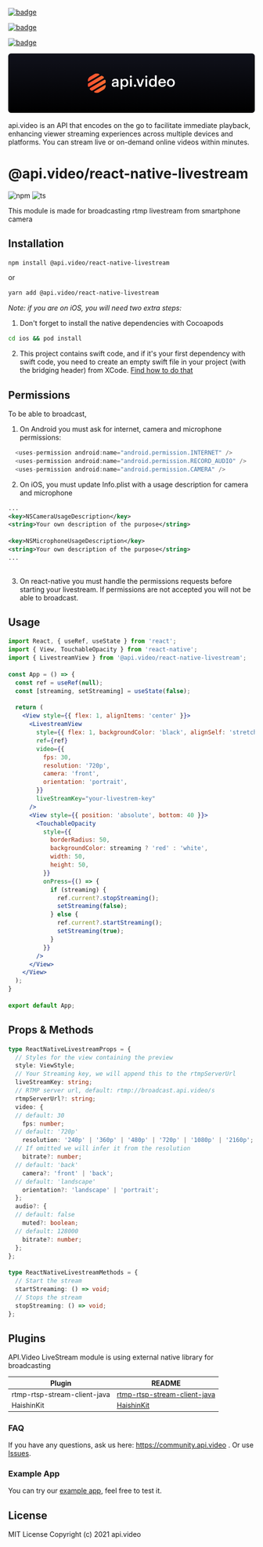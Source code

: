 [![badge](https://img.shields.io/twitter/follow/api_video?style=social)](https://twitter.com/intent/follow?screen_name=api_video)

[![badge](https://img.shields.io/github/stars/apivideo/react-native-livestream?style=social)](https://github.com/apivideo/react-native-livestream)

[![badge](https://img.shields.io/discourse/topics?server=https%3A%2F%2Fcommunity.api.video)](https://community.api.video)

![](https://github.com/apivideo/API_OAS_file/blob/master/apivideo_banner.png)

api.video is an API that encodes on the go to facilitate immediate playback, enhancing viewer streaming experiences across multiple devices and platforms. You can stream live or on-demand online videos within minutes.

# @api.video/react-native-livestream
![npm](https://img.shields.io/npm/v/@api.video/react-native-livestream) ![ts](https://badgen.net/badge/-/TypeScript/blue?icon=typescript&label)

This module is made for broadcasting rtmp livestream from smartphone camera

## Installation

```sh
npm install @api.video/react-native-livestream
```
or
```sh
yarn add @api.video/react-native-livestream
```
_Note: if you are on iOS, you will need two extra steps:_
1) Don't forget to install the native dependencies with Cocoapods
```sh
cd ios && pod install
```
2) This project contains swift code, and if it's your first dependency with swift code, you need to create an empty swift file in your project (with the bridging header) from XCode. [Find how to do that](docs/install_swift_dependency.md)

## Permissions
To be able to broadcast,

1) On Android you must ask for internet, camera and microphone permissions:

```java
  <uses-permission android:name="android.permission.INTERNET" />
  <uses-permission android:name="android.permission.RECORD_AUDIO" />
  <uses-permission android:name="android.permission.CAMERA" />
```

2) On iOS, you must update Info.plist with a usage description for camera and microphone

```xml
...
<key>NSCameraUsageDescription</key>
<string>Your own description of the purpose</string>

<key>NSMicrophoneUsageDescription</key>
<string>Your own description of the purpose</string>
...
	
```
3) On react-native you must handle the permissions requests before starting your livestream. If permissions are not accepted you will not be able to broadcast.

## Usage

```jsx
import React, { useRef, useState } from 'react';
import { View, TouchableOpacity } from 'react-native';
import { LivestreamView } from '@api.video/react-native-livestream';

const App = () => {
  const ref = useRef(null);
  const [streaming, setStreaming] = useState(false);

  return (
    <View style={{ flex: 1, alignItems: 'center' }}>
      <LivestreamView
        style={{ flex: 1, backgroundColor: 'black', alignSelf: 'stretch' }}
        ref={ref}
        video={{
          fps: 30,
          resolution: '720p',
          camera: 'front',
          orientation: 'portrait',
        }}
        liveStreamKey="your-livestrem-key"
      />
      <View style={{ position: 'absolute', bottom: 40 }}>
        <TouchableOpacity
          style={{
            borderRadius: 50,
            backgroundColor: streaming ? 'red' : 'white',
            width: 50,
            height: 50,
          }}
          onPress={() => {
            if (streaming) {
              ref.current?.stopStreaming();
              setStreaming(false);
            } else {
              ref.current?.startStreaming();
              setStreaming(true);
            }
          }}
        />
      </View>
    </View>
  );
}

export default App;
```

## Props & Methods

```ts
type ReactNativeLivestreamProps = {
  // Styles for the view containing the preview
  style: ViewStyle;
  // Your Streaming key, we will append this to the rtmpServerUrl
  liveStreamKey: string;
  // RTMP server url, default: rtmp://broadcast.api.video/s
  rtmpServerUrl?: string;
  video: {
  // default: 30
    fps: number;
  // default: '720p'
    resolution: '240p' | '360p' | '480p' | '720p' | '1080p' | '2160p';
  // If omitted we will infer it from the resolution
    bitrate?: number;
  // default: 'back'
    camera?: 'front' | 'back';
  // default: 'landscape'
    orientation?: 'landscape' | 'portrait';
  };
  audio?: {
  // default: false
    muted?: boolean;
  // default: 128000
    bitrate?: number;
  };
};

type ReactNativeLivestreamMethods = {
  // Start the stream
  startStreaming: () => void;
  // Stops the stream
  stopStreaming: () => void;
};
```

## Plugins

API.Video LiveStream module is using external native library for broadcasting

| Plugin | README |
| ------ | ------ |
| rtmp-rtsp-stream-client-java | [rtmp-rtsp-stream-client-java] |
| HaishinKit | [HaishinKit] |

### FAQ
If you have any questions, ask us here:  https://community.api.video .
Or use [Issues].

### Example App
You can try our [example app](https://github.com/apivideo/react-native-livestream/tree/main/example), feel free to test it. 

## License

MIT License
Copyright (c) 2021 api.video

[//]: # (These are reference links used in the body of this note and get stripped out when the markdown processor does its job. There is no need to format nicely because it shouldn't be seen. Thanks SO - http://stackoverflow.com/questions/4823468/store-comments-in-markdown-syntax)

   [rtmp-rtsp-stream-client-java]: <https://github.com/pedroSG94/rtmp-rtsp-stream-client-java>
   [HaishinKit]: <https://github.com/shogo4405/HaishinKit.swift>
   [Issues]: <https://github.com/apivideo/react-native-livestream/issues>
